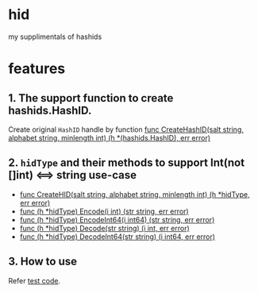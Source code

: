 # hid
my supplimentals of hashids

# features
## 1. The support function to create hashids.HashID.
Create original ``HashID`` handle by function [func CreateHashID(salt string, alphabet string, minlength int) (h *(hashids.HashID), err error)](https://github.com/UedaTakeyuki/hid/blob/master/hid.go#L19)

## 2. ``hidType`` and their methods to support **Int**(not []int) <==> **string** use-case
- [func CreateHID(salt string, alphabet string, minlength int) (h *hidType, err error)](https://github.com/UedaTakeyuki/hid/blob/master/hid.go#L29)
- [func (h *hidType) Encode(i int) (str string, err error)](https://github.com/UedaTakeyuki/hid/blob/master/hid.go#L42)
- [func (h *hidType) EncodeInt64(i int64) (str string, err error)](https://github.com/UedaTakeyuki/hid/blob/master/hid.go#L47)
- [func (h *hidType) Decode(str string) (i int, err error)](https://github.com/UedaTakeyuki/hid/blob/master/hid.go#L52)
- [func (h *hidType) DecodeInt64(str string) (i int64, err error)](https://github.com/UedaTakeyuki/hid/blob/master/hid.go#L62)

## 3. How to use
Refer [test code](https://github.com/UedaTakeyuki/hid/blob/master/test/hid_test.go).
